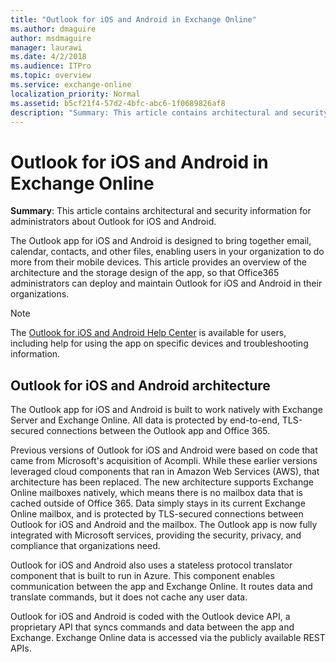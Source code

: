 ```yaml
---
title: "Outlook for iOS and Android in Exchange Online"
ms.author: dmaguire
author: msdmaguire
manager: laurawi
ms.date: 4/2/2018
ms.audience: ITPro
ms.topic: overview
ms.service: exchange-online
localization_priority: Normal
ms.assetid: b5cf21f4-57d2-4bfc-abc6-1f0689826af8
description: "Summary: This article contains architectural and security information for administrators about Outlook for iOS and Android."
---
```


# Outlook for iOS and Android in Exchange Online

 **Summary**: This article contains architectural and security information for administrators about Outlook for iOS and Android.
  
The Outlook app for iOS and Android is designed to bring together email, calendar, contacts, and other files, enabling users in your organization to do more from their mobile devices. This article provides an overview of the architecture and the storage design of the app, so that Office365 administrators can deploy and maintain Outlook for iOS and Android in their organizations.
  
> [!NOTE]
> The [Outlook for iOS and Android Help Center](https://support.office.com/en-us/article/Outlook-for-iOS-and-Android-Help-Center-cd84214e-a5ac-4e95-9ea3-e07f78d0cde6) is available for users, including help for using the app on specific devices and troubleshooting information. 
  
## Outlook for iOS and Android architecture

The Outlook app for iOS and Android is built to work natively with Exchange Server and Exchange Online. All data is protected by end-to-end, TLS-secured connections between the Outlook app and Office 365.
  
Previous versions of Outlook for iOS and Android were based on code that came from Microsoft's acquisition of Acompli. While these earlier versions leveraged cloud components that ran in Amazon Web Services (AWS), that architecture has been replaced. The new architecture supports Exchange Online mailboxes natively, which means there is no mailbox data that is cached outside of Office 365. Data simply stays in its current Exchange Online mailbox, and is protected by TLS-secured connections between Outlook for iOS and Android and the mailbox. The Outlook app is now fully integrated with Microsoft services, providing the security, privacy, and compliance that organizations need.
  
Outlook for iOS and Android also uses a stateless protocol translator component that is built to run in Azure. This component enables communication between the app and Exchange Online. It routes data and translate commands, but it does not cache any user data.
  
Outlook for iOS and Android is coded with the Outlook device API, a proprietary API that syncs commands and data between the app and Exchange. Exchange Online data is accessed via the publicly available REST APIs.
  

